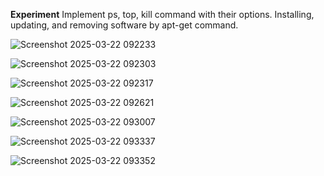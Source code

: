 **Experiment**
Implement ps, top, kill command with their options. Installing, updating, and removing software by apt-get command.

![Screenshot 2025-03-22 092233](https://github.com/user-attachments/assets/14a69144-6883-4daa-b8b4-0b73288df572)

![Screenshot 2025-03-22 092303](https://github.com/user-attachments/assets/124860ba-2a0b-4487-a133-01a83d832789)

![Screenshot 2025-03-22 092317](https://github.com/user-attachments/assets/ff802005-da55-4b05-990a-5c673f944a32)

![Screenshot 2025-03-22 092621](https://github.com/user-attachments/assets/61f4c920-b8ea-4864-9fc4-ca31c9b09194)

![Screenshot 2025-03-22 093007](https://github.com/user-attachments/assets/73494208-54aa-4f9b-9df9-322b1a5cf69c)

![Screenshot 2025-03-22 093337](https://github.com/user-attachments/assets/c90f168b-281c-446c-86af-25e872d148ce)

![Screenshot 2025-03-22 093352](https://github.com/user-attachments/assets/f1b670a1-8274-404a-9356-2953d8693d48)









